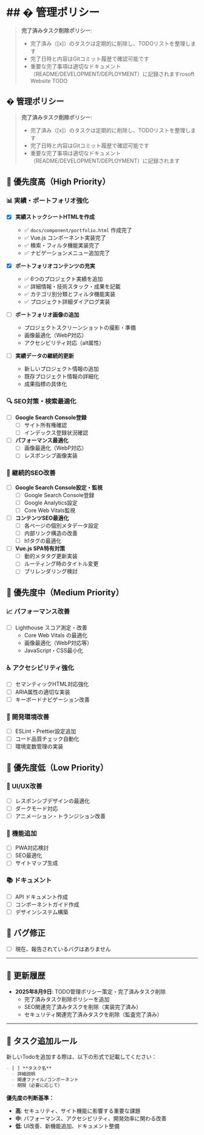 # ## � 管理ポリシー

> **完了済みタスク削除ポリシー**:
>
> - 完了済み（[x]）のタスクは定期的に削除し、TODOリストを整理します
> - 完了日時と内容はGitコミット履歴で確認可能です
> - 重要な完了事項は適切なドキュメント（README/DEVELOPMENT/DEPLOYMENT）に記録されますrosoft Website TODO

## � 管理ポリシー

> **完了済みタスク削除ポリシー**: 
> - 完了済み（[x]）のタスクは定期的に削除し、TODOリストを整理します
> - 完了日時と内容はGitコミット履歴で確認可能です
> - 重要な完了事項は適切なドキュメント（README/DEVELOPMENT/DEPLOYMENT）に記録されます

## 🎯 優先度高（High Priority）

### 📊 実績・ポートフォリオ強化

- [x] **実績ストックシートHTMLを作成**
  - ✅ `docs/component/portfolio.html` 作成完了
  - ✅ Vue.js コンポーネント実装完了
  - ✅ 検索・フィルタ機能実装完了
  - ✅ ナビゲーションメニュー追加完了

- [x] **ポートフォリオコンテンツの充実**
  - ✅ 6つのプロジェクト実績を追加
  - ✅ 詳細情報・技術スタック・成果を記載
  - ✅ カテゴリ別分類とフィルタ機能実装
  - ✅ プロジェクト詳細ダイアログ実装

- [ ] **ポートフォリオ画像の追加**
  - プロジェクトスクリーンショットの撮影・準備
  - 画像最適化（WebP対応）
  - アクセシビリティ対応（alt属性）

- [ ] **実績データの継続的更新**
  - 新しいプロジェクト情報の追加
  - 既存プロジェクト情報の詳細化
  - 成果指標の具体化

### 🔍 SEO対策・検索最適化

- [ ] **Google Search Console登録**
  - [ ] サイト所有権確認
  - [ ] インデックス登録状況確認

- [ ] **パフォーマンス最適化**
  - [ ] 画像最適化（WebP対応）
  - [ ] レスポンシブ画像実装

### 🔄 継続的SEO改善

- [ ] **Google Search Console設定・監視**
  - [ ] Google Search Console登録
  - [ ] Google Analytics設定
  - [ ] Core Web Vitals監視

- [ ] **コンテンツSEO最適化**
  - [ ] 各ページの個別メタデータ設定
  - [ ] 内部リンク構造の改善
  - [ ] h1タグの最適化

- [ ] **Vue.js SPA特有対策**
  - [ ] 動的メタタグ更新実装
  - [ ] ルーティング時のタイトル変更
  - [ ] プリレンダリング検討

## 🚀 優先度中（Medium Priority）

### 📈 パフォーマンス改善

- [ ] Lighthouse スコア測定・改善
  - Core Web Vitals の最適化
  - 画像最適化（WebP対応等）
  - JavaScript・CSS最小化

### ♿ アクセシビリティ強化

- [ ] セマンティックHTML対応強化
- [ ] ARIA属性の適切な実装
- [ ] キーボードナビゲーション改善

### 🔧 開発環境改善

- [ ] ESLint・Prettier設定追加
- [ ] コード品質チェック自動化
- [ ] 環境変数管理の実装

## 🌟 優先度低（Low Priority）

### 🎨 UI/UX改善

- [ ] レスポンシブデザインの最適化
- [ ] ダークモード対応
- [ ] アニメーション・トランジション改善

### 📱 機能追加

- [ ] PWA対応検討
- [ ] SEO最適化
- [ ] サイトマップ生成

### 📚 ドキュメント

- [ ] API ドキュメント作成
- [ ] コンポーネントガイド作成
- [ ] デザインシステム構築

## 🐛 バグ修正

- [ ] 現在、報告されているバグはありません

---

## 📅 更新履歴

- **2025年8月9日**: TODO管理ポリシー策定・完了済みタスク削除
  - 完了済みタスク削除ポリシーを追加
  - SEO関連完了済みタスクを削除（実装完了済み）
  - セキュリティ関連完了済みタスクを削除（監査完了済み）

---

## 📝 タスク追加ルール

新しいTodoを追加する際は、以下の形式で記載してください：

```markdown
- [ ] **タスク名**
  - 詳細説明
  - 関連ファイル/コンポーネント
  - 期限（必要に応じて）
```

**優先度の判断基準：**

- **高**: セキュリティ、サイト機能に影響する重要な課題
- **中**: パフォーマンス、アクセシビリティ、開発効率に関わる改善
- **低**: UI改善、新機能追加、ドキュメント整備
